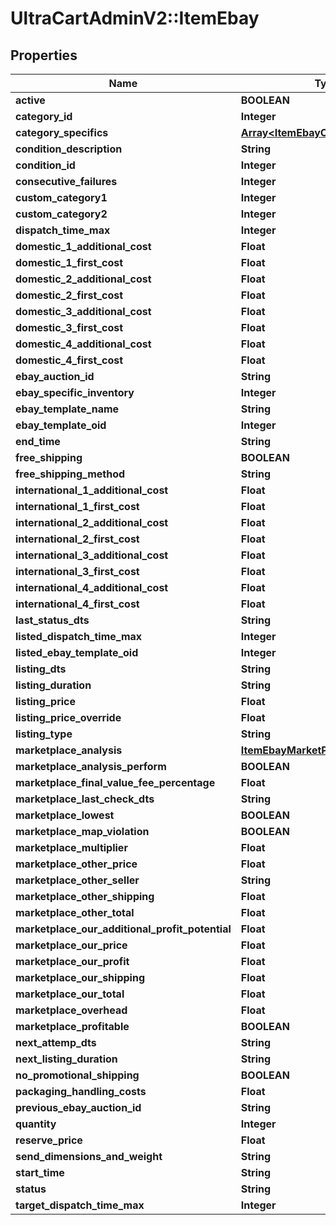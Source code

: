# UltraCartAdminV2::ItemEbay

## Properties
Name | Type | Description | Notes
------------ | ------------- | ------------- | -------------
**active** | **BOOLEAN** |  | [optional] 
**category_id** | **Integer** |  | [optional] 
**category_specifics** | [**Array&lt;ItemEbayCategorySpecific&gt;**](ItemEbayCategorySpecific.md) |  | [optional] 
**condition_description** | **String** |  | [optional] 
**condition_id** | **Integer** |  | [optional] 
**consecutive_failures** | **Integer** |  | [optional] 
**custom_category1** | **Integer** |  | [optional] 
**custom_category2** | **Integer** |  | [optional] 
**dispatch_time_max** | **Integer** |  | [optional] 
**domestic_1_additional_cost** | **Float** |  | [optional] 
**domestic_1_first_cost** | **Float** |  | [optional] 
**domestic_2_additional_cost** | **Float** |  | [optional] 
**domestic_2_first_cost** | **Float** |  | [optional] 
**domestic_3_additional_cost** | **Float** |  | [optional] 
**domestic_3_first_cost** | **Float** |  | [optional] 
**domestic_4_additional_cost** | **Float** |  | [optional] 
**domestic_4_first_cost** | **Float** |  | [optional] 
**ebay_auction_id** | **String** |  | [optional] 
**ebay_specific_inventory** | **Integer** |  | [optional] 
**ebay_template_name** | **String** |  | [optional] 
**ebay_template_oid** | **Integer** |  | [optional] 
**end_time** | **String** |  | [optional] 
**free_shipping** | **BOOLEAN** |  | [optional] 
**free_shipping_method** | **String** |  | [optional] 
**international_1_additional_cost** | **Float** |  | [optional] 
**international_1_first_cost** | **Float** |  | [optional] 
**international_2_additional_cost** | **Float** |  | [optional] 
**international_2_first_cost** | **Float** |  | [optional] 
**international_3_additional_cost** | **Float** |  | [optional] 
**international_3_first_cost** | **Float** |  | [optional] 
**international_4_additional_cost** | **Float** |  | [optional] 
**international_4_first_cost** | **Float** |  | [optional] 
**last_status_dts** | **String** |  | [optional] 
**listed_dispatch_time_max** | **Integer** |  | [optional] 
**listed_ebay_template_oid** | **Integer** |  | [optional] 
**listing_dts** | **String** |  | [optional] 
**listing_duration** | **String** |  | [optional] 
**listing_price** | **Float** |  | [optional] 
**listing_price_override** | **Float** |  | [optional] 
**listing_type** | **String** |  | [optional] 
**marketplace_analysis** | [**ItemEbayMarketPlaceAnalysis**](ItemEbayMarketPlaceAnalysis.md) |  | [optional] 
**marketplace_analysis_perform** | **BOOLEAN** |  | [optional] 
**marketplace_final_value_fee_percentage** | **Float** |  | [optional] 
**marketplace_last_check_dts** | **String** |  | [optional] 
**marketplace_lowest** | **BOOLEAN** |  | [optional] 
**marketplace_map_violation** | **BOOLEAN** |  | [optional] 
**marketplace_multiplier** | **Float** |  | [optional] 
**marketplace_other_price** | **Float** |  | [optional] 
**marketplace_other_seller** | **String** |  | [optional] 
**marketplace_other_shipping** | **Float** |  | [optional] 
**marketplace_other_total** | **Float** |  | [optional] 
**marketplace_our_additional_profit_potential** | **Float** |  | [optional] 
**marketplace_our_price** | **Float** |  | [optional] 
**marketplace_our_profit** | **Float** |  | [optional] 
**marketplace_our_shipping** | **Float** |  | [optional] 
**marketplace_our_total** | **Float** |  | [optional] 
**marketplace_overhead** | **Float** |  | [optional] 
**marketplace_profitable** | **BOOLEAN** |  | [optional] 
**next_attemp_dts** | **String** |  | [optional] 
**next_listing_duration** | **String** |  | [optional] 
**no_promotional_shipping** | **BOOLEAN** |  | [optional] 
**packaging_handling_costs** | **Float** |  | [optional] 
**previous_ebay_auction_id** | **String** |  | [optional] 
**quantity** | **Integer** |  | [optional] 
**reserve_price** | **Float** |  | [optional] 
**send_dimensions_and_weight** | **String** |  | [optional] 
**start_time** | **String** |  | [optional] 
**status** | **String** |  | [optional] 
**target_dispatch_time_max** | **Integer** |  | [optional] 


